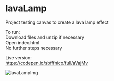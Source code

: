 # lavaLamp
Project testing canvas to create a lava lamp effect

To run:<br />
Download files and unzip if necessary<br />
Open index.html<br />
No further steps necessary<br />

Live version:<br />
https://codepen.io/sbfffnico/full/aVajMv<br />

![lavaLampImg](https://user-images.githubusercontent.com/25241345/194814087-c0340ae3-4d72-421f-8e47-c7b1f297aedf.JPG)
